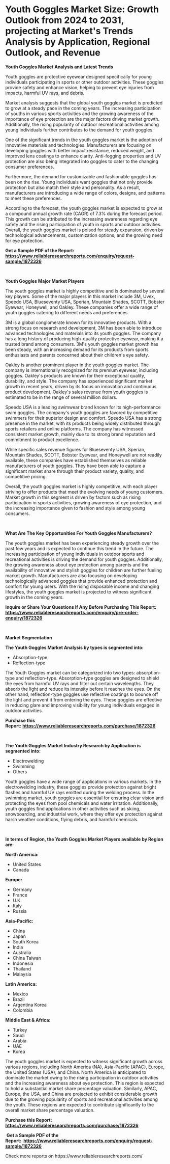 <p><h1>Youth Goggles Market Size: Growth Outlook from 2024 to 2031, projecting at Market's Trends Analysis by Application, Regional Outlook, and Revenue</h1></p><p><strong>Youth Goggles Market Analysis and Latest Trends</strong></p>
<p><p>Youth goggles are protective eyewear designed specifically for young individuals participating in sports or other outdoor activities. These goggles provide safety and enhance vision, helping to prevent eye injuries from impacts, harmful UV rays, and debris.</p><p>Market analysis suggests that the global youth goggles market is predicted to grow at a steady pace in the coming years. The increasing participation of youths in various sports activities and the growing awareness of the importance of eye protection are the major factors driving market growth. Additionally, the rising popularity of outdoor recreational activities among young individuals further contributes to the demand for youth goggles.</p><p>One of the significant trends in the youth goggles market is the adoption of innovative materials and technologies. Manufacturers are focusing on developing goggles with better impact resistance, reduced weight, and improved lens coatings to enhance clarity. Anti-fogging properties and UV protection are also being integrated into goggles to cater to the changing consumer preferences.</p><p>Furthermore, the demand for customizable and fashionable goggles has been on the rise. Young individuals want goggles that not only provide protection but also match their style and personality. As a result, manufacturers are introducing a wide range of colors, designs, and patterns to meet these preferences.</p><p>According to the forecast, the youth goggles market is expected to grow at a compound annual growth rate (CAGR) of 7.3% during the forecast period. This growth can be attributed to the increasing awareness regarding eye safety and the rising participation of youth in sports and outdoor activities. Overall, the youth goggles market is poised for steady expansion, driven by technological advancements, customization options, and the growing need for eye protection.</p></p>
<p><strong>Get a Sample PDF of the Report:&nbsp; <a href="https://www.reliableresearchreports.com/enquiry/request-sample/1872326">https://www.reliableresearchreports.com/enquiry/request-sample/1872326</a></strong></p>
<p>&nbsp;</p>
<p><strong>Youth Goggles Major Market Players</strong></p>
<p><p>The youth goggles market is highly competitive and is dominated by several key players. Some of the major players in this market include 3M, Uvex, Speedo USA, Blueseventy USA, Sperian, Mountain Shades, SCOTT, Bobster Eyewear, Honeywell, and Oakley. These companies offer a wide range of youth goggles catering to different needs and preferences.</p><p>3M is a global conglomerate known for its innovative products. With a strong focus on research and development, 3M has been able to introduce advanced technologies and materials into its youth goggles. The company has a long history of producing high-quality protective eyewear, making it a trusted brand among consumers. 3M's youth goggles market growth has been steady, with an increasing demand for its products from sports enthusiasts and parents concerned about their children's eye safety.</p><p>Oakley is another prominent player in the youth goggles market. The company is internationally recognized for its premium eyewear, including goggles. Oakley's products are known for their exceptional quality, durability, and style. The company has experienced significant market growth in recent years, driven by its focus on innovation and continuous product development. Oakley's sales revenue from youth goggles is estimated to be in the range of several million dollars.</p><p>Speedo USA is a leading swimwear brand known for its high-performance swim goggles. The company's youth goggles are favored by competitive swimmers for their superior design and comfort. Speedo USA has a strong presence in the market, with its products being widely distributed through sports retailers and online platforms. The company has witnessed consistent market growth, mainly due to its strong brand reputation and commitment to product excellence.</p><p>While specific sales revenue figures for Blueseventy USA, Sperian, Mountain Shades, SCOTT, Bobster Eyewear, and Honeywell are not readily available, these companies have established themselves as reliable manufacturers of youth goggles. They have been able to capture a significant market share through their product variety, quality, and competitive pricing.</p><p>Overall, the youth goggles market is highly competitive, with each player striving to offer products that meet the evolving needs of young customers. Market growth in this segment is driven by factors such as rising participation in sports activities, growing awareness of eye protection, and the increasing importance given to fashion and style among young consumers.</p></p>
<p>&nbsp;</p>
<p><strong>What Are The Key Opportunities For Youth Goggles Manufacturers?</strong></p>
<p><p>The youth goggles market has been experiencing steady growth over the past few years and is expected to continue this trend in the future. The increasing participation of young individuals in outdoor sports and recreational activities is driving the demand for youth goggles. Additionally, the growing awareness about eye protection among parents and the availability of innovative and stylish goggles for children are further fueling market growth. Manufacturers are also focusing on developing technologically advanced goggles that provide enhanced protection and comfort for young users. With the rising disposable income and changing lifestyles, the youth goggles market is projected to witness significant growth in the coming years.</p></p>
<p><strong>Inquire or Share Your Questions If Any Before Purchasing This Report: <a href="https://www.reliableresearchreports.com/enquiry/pre-order-enquiry/1872326">https://www.reliableresearchreports.com/enquiry/pre-order-enquiry/1872326</a></strong></p>
<p>&nbsp;</p>
<p><strong>Market Segmentation</strong></p>
<p><strong>The Youth Goggles Market Analysis by types is segmented into:</strong></p>
<p><ul><li>Absorption-type</li><li>Reflection-type</li></ul></p>
<p><p>The Youth Goggles market can be categorized into two types: absorption-type and reflection-type. Absorption-type goggles are designed to shield the eyes from harmful UV rays and filter out certain wavelengths. They absorb the light and reduce its intensity before it reaches the eyes. On the other hand, reflection-type goggles use reflective coatings to bounce off the light and prevent it from entering the eyes. These goggles are effective in reducing glare and improving visibility for young individuals engaged in outdoor activities.</p></p>
<p><strong>Purchase this Report:&nbsp;<a href="https://www.reliableresearchreports.com/purchase/1872326">https://www.reliableresearchreports.com/purchase/1872326</a></strong></p>
<p>&nbsp;</p>
<p><strong>The Youth Goggles Market Industry Research by Application is segmented into:</strong></p>
<p><ul><li>Electrowelding</li><li>Swimming</li><li>Others</li></ul></p>
<p><p>Youth goggles have a wide range of applications in various markets. In the electrowelding industry, these goggles provide protection against bright flashes and harmful UV rays emitted during the welding process. In the swimming market, youth goggles are essential for ensuring clear vision and protecting the eyes from pool chemicals and water irritation. Additionally, youth goggles find applications in other activities such as skiing, snowboarding, and industrial work, where they offer eye protection against harsh weather conditions, flying debris, and harmful chemicals.</p></p>
<p>&nbsp;</p>
<p><strong>In terms of Region, the Youth Goggles Market Players available by Region are:</strong></p>
<p>
    <p> <strong> North America: </strong>
        <ul>
            <li>United States</li>
            <li>Canada</li>
        </ul>
        </p> 
    <p> <strong> Europe: </strong>
        <ul>
            <li>Germany</li>
            <li>France</li>
            <li>U.K.</li>
            <li>Italy</li>
            <li>Russia</li>
        </ul>
        </p> 
    <p> <strong> Asia-Pacific: </strong>
        <ul>
            <li>China</li>
            <li>Japan</li>
            <li>South Korea</li>
            <li>India</li>
            <li>Australia</li>
            <li>China Taiwan</li>
            <li>Indonesia</li>
            <li>Thailand</li>
            <li>Malaysia</li>
        </ul>
        </p> 
    <p> <strong> Latin America: </strong>
        <ul>
            <li>Mexico</li>
            <li>Brazil</li>
            <li>Argentina Korea</li>
            <li>Colombia</li>
        </ul>
        </p> 
    <p> <strong> Middle East & Africa: </strong>
        <ul>
            <li>Turkey</li>
            <li>Saudi</li>
            <li>Arabia</li>
            <li>UAE</li>
            <li>Korea</li>
        </ul>
    </p>
    </p>
<p><p>The youth goggles market is expected to witness significant growth across various regions, including North America (NA), Asia-Pacific (APAC), Europe, the United States (USA), and China. North America is anticipated to dominate the market owing to the rising participation in outdoor activities and the increasing awareness about eye protection. This region is expected to hold a substantial market share percentage valuation. Similarly, APAC, Europe, the USA, and China are projected to exhibit considerable growth due to the growing popularity of sports and recreational activities among the youth. These regions are expected to contribute significantly to the overall market share percentage valuation.</p></p>
<p><strong>Purchase this Report: <a href="https://www.reliableresearchreports.com/purchase/1872326">https://www.reliableresearchreports.com/purchase/1872326</a></strong></p>
<p>&nbsp;<strong>Get a Sample PDF of the Report:&nbsp;&nbsp;<a href="https://www.reliableresearchreports.com/enquiry/request-sample/1872326">https://www.reliableresearchreports.com/enquiry/request-sample/1872326</a></strong></p>
<p><strong></strong></p>
<p>Check more reports on https://www.reliableresearchreports.com/</p>